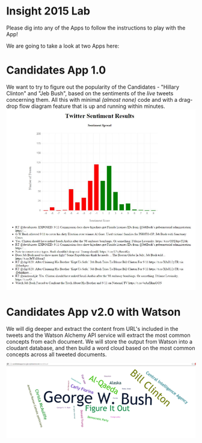 # Insight 2015 Lab
Please dig into any of the Apps to follow the instructions to play with the App!

We are going to take a look at two Apps here:

# Candidates App 1.0
We want to try to figure out the popularity of the Candidates - "Hillary Clinton" and "Jeb Bush", based on the sentiments of the *live* tweets concerning them. All this with minimal _(almost none)_ code and with a drag-drop flow diagram feature that is up and running within minutes.  
![alt text](https://raw.githubusercontent.com/CDSLab/Insight2015/master/CandidatesApp1.0/images/Chart.jpg)

# Candidates App v2.0 with Watson  
We will dig deeper and extract the content from URL's included in the tweets and the Watson Alchemy API service will extract the most common concepts from each document.
We will store the output from Watson into a cloudant database, and then build a word cloud based on the most common concepts across all tweeted documents.

![alt text](https://raw.githubusercontent.com/CDSLab/Insight2015/master/CandidatesApp2.0/images/canvas.jpg)
